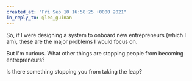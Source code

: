 ```yaml
---
created_at: "Fri Sep 10 16:58:25 +0000 2021"
in_reply_to: @leo_guinan
---
```


So, if I were designing a system to onboard new entrepreneurs (which I am), these are the major problems I would focus on.

But I'm curious. What other things are stopping people from becoming entrepreneurs?

Is there something stopping you from taking the leap?
